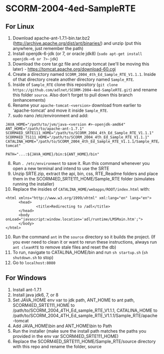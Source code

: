 # SCORM-2004-4ed-SampleRTE

## For Linux

1. Download apache-ant-1.7.1-bin.tar.bz2 (http://archive.apache.org/dist/ant/binaries/) and unzip (put this anywhere, just remember the path)
2. Install openjdk-6-jdk (or 7, or oracle jdk8) (`sudo apt-get install openjdk-<6 or 7>-jdk`)
3. Download the core tar.gz file and unzip tomcat (we'll be moving this later) - https://tomcat.apache.org/download-60.cgi
4. Create a directory named `SCORM_2004_4th_Ed_Sample_RTE_V1.1.1`. Inside of that directory create another directory named `Sample_RTE`.
5. Inside of `Sample_RTE` clone this repository (`git clone https://github.com/adlnet/SCORM-2004-4ed-SampleRTE.git`) and rename this folder `source`. Also don't forget to pull down this branch (enhancements)
6. Rename your `apache-tomcat-<version>` download from earlier to 'apache-tomcat' and move it inside `Sample_RTE`.
7. sudo nano /etc/environment and add:
  
  ```
  JAVA_HOME="/path/to/jvm/java-<version #>-openjdk-amd64"
  ANT_HOME="/path/to/apache-ant-1.7.1"
  SCORM4ED_SRTE111_HOME="/path/to/SCORM_2004_4th_Ed_Sample_RTE_V1.1.1"
  SCORM4ED_TS111_HOME="/path/to/SCORM_2004_4th_Ed_Sample_RTE_V1.1.1"
  CATALINA_HOME="/path/to/SCORM_2004_4th_Ed_Sample_RTE_V1.1.1/Sample_RTE/apache-tomcat"
  
  PATH="...:${JAVA_HOME}/bin:${ANT_HOME}/bin"
  ```

8. Run `. /etc/environment` to save it. Run this command whenever you open a new terminal and intend to use the SRTE
9. Unzip SRTE.zip, extract the api, bin, css, RTE_Readme folders and place them in the SCORM4ED_SRTE111_HOME/Sample_RTE folder (simulates running the installer)
10. Replace the insides of `CATALINA_HOME/webapps/ROOT/index.html` with:
  
  ```
  <html xmlns="http://www.w3.org/1999/xhtml" xml:lang="en" lang="en">
        <head>
                <title>Redirecting to /adl</title>
        </head>
        <body onLoad="javascript:window.location='adl/runtime/LMSMain.htm';">
        </body>
  </html>
  ```
10. Run the command `ant` in the `source` directory so it builds the project. (If you ever need to clean it or want to rerun these instructions, always run `ant cleanRTE` to remove stale files and reset the db)
10. To run, navigate to CATALINA_HOME/bin and run `sh startup.sh` (`sh shutdown.sh` to stop)
11. Go to `localhost:8080`

## For Windows

1. Install ant-1.7.1
2. Install java jdk6, 7, or 8
3. Set JAVA_HOME env var to jdk path, ANT_HOME to ant path, SCORM4ED_SRTE111_HOME to /path/to/SCORM_2004_4TH_Ed_sample_RTE_V1.1.1, CATALINA_HOME to /path/to/SCORM_2004_4TH_Ed_sample_RTE_V1.1.1/Sample_RTE/apache-tomcat
4. Add JAVA_HOME\bin and ANT_HOME\bin to Path
5. Run the installer (make sure the install path matches the paths you provided in the env var SCORM4ED_SRTE111_HOME)
6. Replace the SCORM4ED_SRTE111_HOME/Sample_RTE/source directory with this repo and rename the folder, source
